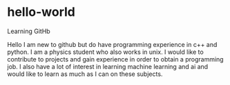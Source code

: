 # hello-world
Learning GitHb

Hello I am new to github but do have programming experience in c++ and python. I am a physics student
who also works in unix. I would like to contribute to projects and gain experience in order to 
obtain a programming job. I also have a lot of interest in learning machine learning and ai and would
like to learn as much as I can on these subjects.
